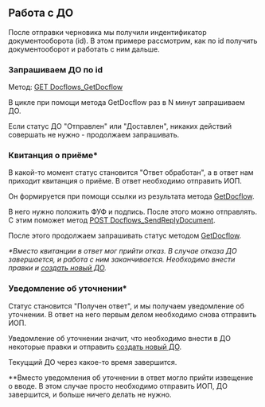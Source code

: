 ## Работа с ДО

После отправки черновика мы получили индентификатор документооборота (id). В этом примере рассмотрим, как по id получить документооборот и работать с ним дальше.



### Запрашиваем ДО по id

Метод: [GET Docflows_GetDocflow](http://extern-api.testkontur.ru/swagger/ui/index#!/Docflows/Docflows_GetDocflow)

В цикле при помощи метода GetDocflow раз в N минут запрашиваем ДО.

Если статус ДО "Отправлен" или "Доставлен", никаких действий совершать не нужно - продолжаем запрашивать.


### Квитанция о приёме*

В какой-то момент статус становится "Ответ обработан", а в ответ нам приходит квитанция о приёме. В ответ необходимо отправить ИОП.

Он формируется при помощи ссылки из результата метода [GetDocflow](http://extern-api.testkontur.ru/swagger/ui/index#!/Docflows/Docflows_GetDocflow).  

В него нужно положить ФУФ и подпись. После этого можно отправлять. С этим поможет метод [POST Docflows_SendReplyDocument](http://extern-api.testkontur.ru/swagger/ui/index#!/Docflows/Docflows_SendReplyDocument).  

После этого продолжаем запрашивать статус методом [GetDocflow](http://extern-api.testkontur.ru/swagger/ui/index#!/Docflows/Docflows_GetDocflow).   

*\*Вместо квитанции в ответ мог прийти отказ. В случае отказа ДО завершается, и работа с ним заканчивается. Необходимо внести правки и [создать новый ДО](https://github.com/skbkontur/extern-api-docs/blob/master/%D0%A7%D0%B5%D1%80%D0%BD%D0%BE%D0%B2%D0%B8%D0%BA%20%D0%94%D0%9E.md).*


### Уведомление об уточнении*

Статус становится "Получен ответ", и мы получаем уведомление об уточнении. В ответ на него первым делом необходимо снова отправить ИОП.

Уведомление об уточнении значит, что необходимо внести в ДО некоторые правки и отправить [создать новый ДО](https://github.com/skbkontur/extern-api-docs/blob/master/%D0%A7%D0%B5%D1%80%D0%BD%D0%BE%D0%B2%D0%B8%D0%BA%20%D0%94%D0%9E.md).

Текуцщий ДО через какое-то время завершится.

*\*Вместо уведомления об уточнении в ответ могло прийти извещение о вводе. В этом случае просто необходимо отправить ИОП, ДО завершится, и больше ничего делать не нужно.
